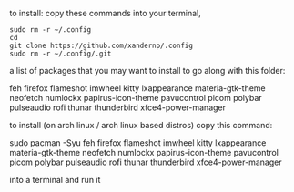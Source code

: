 to install: copy these commands into your terminal,
```
sudo rm -r ~/.config
cd
git clone https://github.com/xandernp/.config
sudo rm -r ~/.config/.git
```
a list of packages that you may want to install to go along with this folder:

feh
firefox
flameshot
imwheel
kitty
lxappearance
materia-gtk-theme
neofetch
numlockx
papirus-icon-theme
pavucontrol
picom
polybar
pulseaudio
rofi
thunar
thunderbird
xfce4-power-manager

to install (on arch linux / arch linux based distros) copy this command:

sudo pacman -Syu feh firefox flameshot imwheel kitty lxappearance materia-gtk-theme neofetch numlockx papirus-icon-theme pavucontrol picom polybar pulseaudio rofi thunar thunderbird xfce4-power-manager

into a terminal and run it
